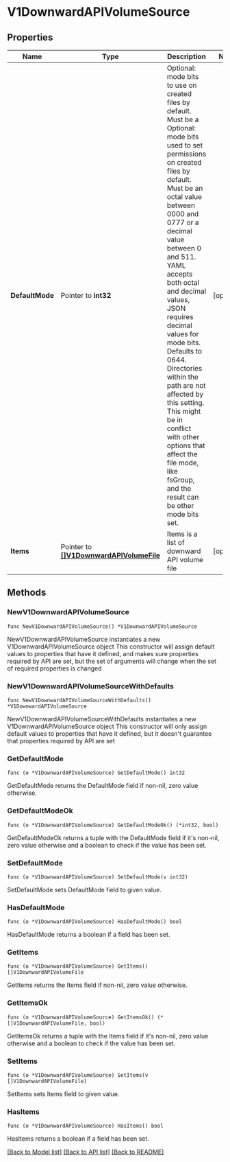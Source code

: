 # V1DownwardAPIVolumeSource

## Properties

Name | Type | Description | Notes
------------ | ------------- | ------------- | -------------
**DefaultMode** | Pointer to **int32** | Optional: mode bits to use on created files by default. Must be a Optional: mode bits used to set permissions on created files by default. Must be an octal value between 0000 and 0777 or a decimal value between 0 and 511. YAML accepts both octal and decimal values, JSON requires decimal values for mode bits. Defaults to 0644. Directories within the path are not affected by this setting. This might be in conflict with other options that affect the file mode, like fsGroup, and the result can be other mode bits set. | [optional] 
**Items** | Pointer to [**[]V1DownwardAPIVolumeFile**](V1DownwardAPIVolumeFile.md) | Items is a list of downward API volume file | [optional] 

## Methods

### NewV1DownwardAPIVolumeSource

`func NewV1DownwardAPIVolumeSource() *V1DownwardAPIVolumeSource`

NewV1DownwardAPIVolumeSource instantiates a new V1DownwardAPIVolumeSource object
This constructor will assign default values to properties that have it defined,
and makes sure properties required by API are set, but the set of arguments
will change when the set of required properties is changed

### NewV1DownwardAPIVolumeSourceWithDefaults

`func NewV1DownwardAPIVolumeSourceWithDefaults() *V1DownwardAPIVolumeSource`

NewV1DownwardAPIVolumeSourceWithDefaults instantiates a new V1DownwardAPIVolumeSource object
This constructor will only assign default values to properties that have it defined,
but it doesn't guarantee that properties required by API are set

### GetDefaultMode

`func (o *V1DownwardAPIVolumeSource) GetDefaultMode() int32`

GetDefaultMode returns the DefaultMode field if non-nil, zero value otherwise.

### GetDefaultModeOk

`func (o *V1DownwardAPIVolumeSource) GetDefaultModeOk() (*int32, bool)`

GetDefaultModeOk returns a tuple with the DefaultMode field if it's non-nil, zero value otherwise
and a boolean to check if the value has been set.

### SetDefaultMode

`func (o *V1DownwardAPIVolumeSource) SetDefaultMode(v int32)`

SetDefaultMode sets DefaultMode field to given value.

### HasDefaultMode

`func (o *V1DownwardAPIVolumeSource) HasDefaultMode() bool`

HasDefaultMode returns a boolean if a field has been set.

### GetItems

`func (o *V1DownwardAPIVolumeSource) GetItems() []V1DownwardAPIVolumeFile`

GetItems returns the Items field if non-nil, zero value otherwise.

### GetItemsOk

`func (o *V1DownwardAPIVolumeSource) GetItemsOk() (*[]V1DownwardAPIVolumeFile, bool)`

GetItemsOk returns a tuple with the Items field if it's non-nil, zero value otherwise
and a boolean to check if the value has been set.

### SetItems

`func (o *V1DownwardAPIVolumeSource) SetItems(v []V1DownwardAPIVolumeFile)`

SetItems sets Items field to given value.

### HasItems

`func (o *V1DownwardAPIVolumeSource) HasItems() bool`

HasItems returns a boolean if a field has been set.


[[Back to Model list]](../README.md#documentation-for-models) [[Back to API list]](../README.md#documentation-for-api-endpoints) [[Back to README]](../README.md)


